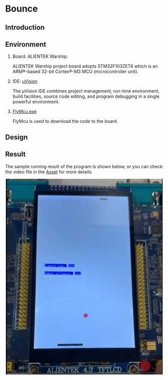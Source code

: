 # Bounce

## Introduction

## Environment

1. Board: ALIENTEK Warship:
   
   ALIENTEK Warship project board adopts STM32F103ZET6 which is an ARM®-based 32-bit Cortex®-M3 MCU (microcontroller unit). 

2. IDE: [µVision](https://www.keil.com/download/)

   The µVision IDE combines project management, run-time environment, build facilities, source code editing, and program debugging in a single powerful environment.

3. [FlyMcu.exe](http://www.mcuisp.com/software/FlyMcu.rar)

   FlyMcu is used to download the code to the board.

## Design

## Result

The sample running result of the program is shown below, or you can check the video file in the [Asset](./asset) for more details.

<p align="center">
<img src="Asset/sample.png" alt="Sample Result" width="500"/>
</p>